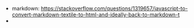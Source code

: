 * markdown: https://stackoverflow.com/questions/1319657/javascript-to-convert-markdown-textile-to-html-and-ideally-back-to-markdown-t
* 